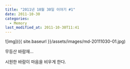 ```yaml
---
title: "2011년 10월 30일 이야기 #1"
date: 2011-10-30
categories:
  - Memory
last_modified_at: 2011-10-30T11:41
---
```


![img]({{ site.baseurl }}/assets/images/md-20111030-01.jpg)

무등산 바람재... 

시원한 바람이 마음을 비우게 한다.